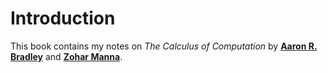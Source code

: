 # Introduction

This book contains my notes on _The Calculus of Computation_ by [**Aaron R. Bradley**](https://theory.stanford.edu/~arbrad/) and [**Zohar Manna**](https://theory.stanford.edu/~zm/).
